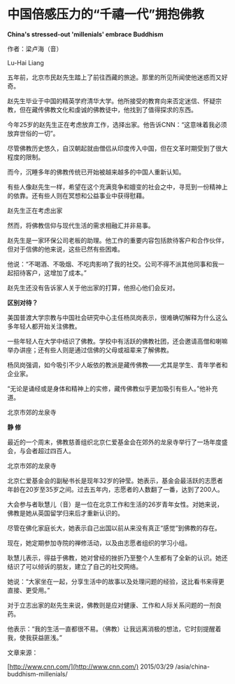 # 中国倍感压力的“千禧一代”拥抱佛教

**China's stressed-out 'millenials' embrace Buddhism**

作者：梁卢海（音）

Lu-Hai Liang

五年前，北京市民赵先生踏上了前往西藏的旅途。那里的所见所闻使他迷惑而又好奇。

赵先生毕业于中国的精英学府清华大学。他所接受的教育向来否定迷信、怀疑宗教，但在藏传佛教文化和虔诚的佛教徒中，他找到了值得探求的东西。

今年25岁的赵先生正在考虑放弃工作，选择出家。他告诉CNN：“这意味着我必须放弃世俗的一切”。

尽管佛教历史悠久，自汉朝起就由僧侣从印度传入中国，但在文革时期受到了很大程度的限制。

而今，沉睡多年的佛教传统已开始被越来越多的中国人重新认知。

有些人像赵先生一样，希望在这个充满竞争和嬗变的社会之中，寻觅到一份精神上的依靠。还有些人则在冥想和公益事业中获得慰藉。

赵先生正在考虑出家

然而，将佛教信仰与现代生活的需求相融汇并非易事。

赵先生是一家环保公司老板的助理。他工作的重要内容包括款待客户和合作伙伴，但对于信佛的他来说，这些已然有些困难。

他说：“不喝酒、不吸烟、不吃肉影响了我的社交。公司不得不派其他同事和我一起招待客户，这增加了成本。”

赵先生还没有告诉家人关于他出家的打算，他担心他们会反对。

**区别对待？**

美国普渡大学宗教与中国社会研究中心主任杨凤岗表示，很难确切解释为什么这么多年轻人都开始关注佛教。

一些年轻人在大学中结识了佛教。学校中有活跃的佛教社团，还会邀请高僧和喇嘛举办讲座；还有些人则是通过信佛的父母或祖辈来了解佛教。

杨凤岗强调，如今吸引不少人皈依的教派是藏传佛教——尤其是学生、青年学者和企业家。

“无论是诵经或是身体和精神上的实修，藏传佛教似乎更加吸引有些人。”他补充道。

北京市郊的龙泉寺

**静 修**

最近的一个周末，佛教慈善组织北京仁爱基金会在郊外的龙泉寺举行了一场年度盛会，与会者超过四百人。

北京市郊的龙泉寺

北京仁爱基金会的副秘书长是现年32岁的钟莹。她表示，基金会最活跃的志愿者年龄在20岁至35岁之间。过去五年内，志愿者的人数翻了一番，达到了200人。

大会参与者耿慧儿（音）是一位在北京工作和生活的26岁青年女性。对她来说，佛教是她从英国留学归来后才重新认识的。

尽管在佛化家庭长大，她表示自己出国以前从来没有真正“感觉”到佛教的存在。

现在，她定期参加寺院的禅修活动，以及由志愿者组织的学习小组。

耿慧儿表示，得益于佛教，她对曾经的挫折乃至整个人生都有了全新的认识。她还结识了可以倾诉的朋友，建立了自己的社交网络。

她说：“大家坐在一起，分享生活中的故事以及处理问题的经验，这比看书来得更直接、更受用。”

对于立志出家的赵先生来说，佛教则是应对健康、工作和人际关系问题的一剂良药。

他表示：“我的生活一直都很不易。（佛教）让我远离消极的想法，它时刻提醒着我，使我获益匪浅。”

文章来源：

[http://www.cnn.com/](http://www.cnn.com/) 2015/03/29 /asia/china-buddhism-millenials/


